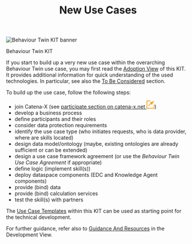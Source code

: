 ﻿---
id: new-use-cases
title: New Use Cases
description: Behaviour Twin KIT
---

<div style={{display:'block'}}>
  <div style={{display:'inline-block', verticalAlign:'top'}}>

![Behaviour Twin KIT banner](@site/static/img/kit-icons/behaviour-twin-kit-icon-mini.svg)

  </div>
  <div style={{display:'inline-block', fontSize:17, color:'rgb(255,166,1)', marginLeft:7, verticalAlign:'top', paddingTop:6}}>
Behaviour Twin KIT
  </div>
</div>

If you start to build up a very new use case within the overarching Behaviour Twin use case, you may first read the [Adoption View](./overview) of this KIT. It provides additional information for quick understanding of the used technologies. In particular, see also the [To Be Considered](./to-be-considered) section.

To build up the use case, follow the following steps:

- join Catena-X (see [participate section on catena-x.net ![(external link)](/icons/external-link.svg)](https://catena-x.net/en/participate))
- develop a business process
- define participants and their roles
- consider data protection requirements
- identify the use case type (who initiates requests, who is data provider, where are skills located)
- design data model/ontology (maybe, existing ontologies are already sufficient or can be extended)
- design a use case framework agreement (or use the *Behaviour Twin Use Case Agreement* if appropriate)
- define logic (implement skill(s))
- deploy dataspace components (EDC and Knowledge Agent components)
- provide (bind) data
- provide (bind) calculation services
- test the skill(s) with partners

The [Use Case Templates](../use-cases/overview) within this KIT can be used as starting point for the technical development.

For further guidance, refer also to [Guidance And Resources](../software-development-view/guidance-and-resources) in the Development View.
